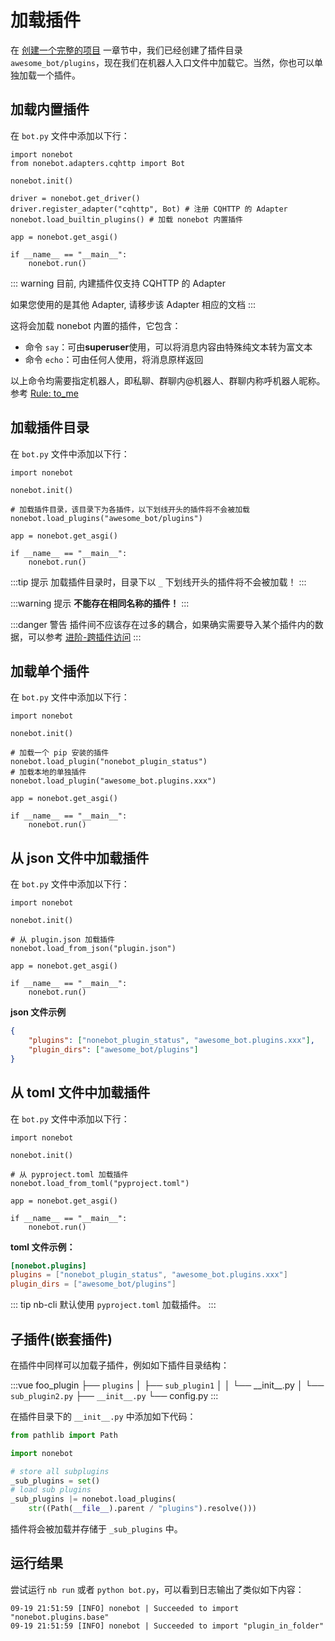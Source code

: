 # 加载插件

在 [创建一个完整的项目](creating-a-project) 一章节中，我们已经创建了插件目录 `awesome_bot/plugins`，现在我们在机器人入口文件中加载它。当然，你也可以单独加载一个插件。

## 加载内置插件

在 `bot.py` 文件中添加以下行：

```python{8}
import nonebot
from nonebot.adapters.cqhttp import Bot

nonebot.init()

driver = nonebot.get_driver()
driver.register_adapter("cqhttp", Bot) # 注册 CQHTTP 的 Adapter
nonebot.load_builtin_plugins() # 加载 nonebot 内置插件

app = nonebot.get_asgi()

if __name__ == "__main__":
    nonebot.run()
```

::: warning
目前, 内建插件仅支持 CQHTTP 的 Adapter

如果您使用的是其他 Adapter, 请移步该 Adapter 相应的文档
:::

这将会加载 nonebot 内置的插件，它包含：

- 命令 `say`：可由**superuser**使用，可以将消息内容由特殊纯文本转为富文本
- 命令 `echo`：可由任何人使用，将消息原样返回

以上命令均需要指定机器人，即私聊、群聊内@机器人、群聊内称呼机器人昵称。参考 [Rule: to_me](../api/rule.md#to-me)

## 加载插件目录

在 `bot.py` 文件中添加以下行：

```python{6}
import nonebot

nonebot.init()

# 加载插件目录，该目录下为各插件，以下划线开头的插件将不会被加载
nonebot.load_plugins("awesome_bot/plugins")

app = nonebot.get_asgi()

if __name__ == "__main__":
    nonebot.run()
```

:::tip 提示
加载插件目录时，目录下以 `_` 下划线开头的插件将不会被加载！
:::

:::warning 提示
**不能存在相同名称的插件！**
:::

:::danger 警告
插件间不应该存在过多的耦合，如果确实需要导入某个插件内的数据，可以参考 [进阶-跨插件访问](../advanced/export-and-require.md)
:::

## 加载单个插件

在 `bot.py` 文件中添加以下行：

```python{6,8}
import nonebot

nonebot.init()

# 加载一个 pip 安装的插件
nonebot.load_plugin("nonebot_plugin_status")
# 加载本地的单独插件
nonebot.load_plugin("awesome_bot.plugins.xxx")

app = nonebot.get_asgi()

if __name__ == "__main__":
    nonebot.run()
```

## 从 json 文件中加载插件

在 `bot.py` 文件中添加以下行：

```python{6}
import nonebot

nonebot.init()

# 从 plugin.json 加载插件
nonebot.load_from_json("plugin.json")

app = nonebot.get_asgi()

if __name__ == "__main__":
    nonebot.run()
```

**json 文件示例**

```json
{
    "plugins": ["nonebot_plugin_status", "awesome_bot.plugins.xxx"],
    "plugin_dirs": ["awesome_bot/plugins"]
}
```

## 从 toml 文件中加载插件

在 `bot.py` 文件中添加以下行：

```python{6}
import nonebot

nonebot.init()

# 从 pyproject.toml 加载插件
nonebot.load_from_toml("pyproject.toml")

app = nonebot.get_asgi()

if __name__ == "__main__":
    nonebot.run()
```

**toml 文件示例：**

```toml
[nonebot.plugins]
plugins = ["nonebot_plugin_status", "awesome_bot.plugins.xxx"]
plugin_dirs = ["awesome_bot/plugins"]
```

::: tip
nb-cli 默认使用 `pyproject.toml` 加载插件。
:::

## 子插件(嵌套插件)

在插件中同样可以加载子插件，例如如下插件目录结构：

<!-- prettier-ignore-start -->
:::vue
foo_plugin
├── `plugins`
│   ├── `sub_plugin1`
│   │  └── \_\_init\_\_.py
│   └── `sub_plugin2.py`
├── `__init__.py`
└── config.py
:::
<!-- prettier-ignore-end -->

在插件目录下的 `__init__.py` 中添加如下代码：

```python
from pathlib import Path

import nonebot

# store all subplugins
_sub_plugins = set()
# load sub plugins
_sub_plugins |= nonebot.load_plugins(
    str((Path(__file__).parent / "plugins").resolve()))
```

插件将会被加载并存储于 `_sub_plugins` 中。

## 运行结果

尝试运行 `nb run` 或者 `python bot.py`，可以看到日志输出了类似如下内容：

```plain
09-19 21:51:59 [INFO] nonebot | Succeeded to import "nonebot.plugins.base"
09-19 21:51:59 [INFO] nonebot | Succeeded to import "plugin_in_folder"
```
